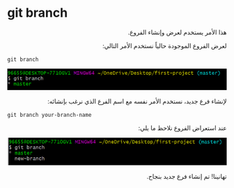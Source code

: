 # git branch

<div dir="rtl">
هذا الأمر يستخدم لعرض وإنشاء الفروع. 

لعرض الفروع الموجودة حالياً نستخدم الأمر التالي:

<div dir="ltr">

```
git branch
```
</div>

![capture command prompt 2](Screenshots/Capture2.PNG)

لإنشاء فرع جديد، نستخدم الأمر نفسه مع اسم الفرع الذي نرغب بإنشائه: 

<div dir="ltr">

```
git branch your-branch-name
```
</div>
عند استعراض الفروع نلاحظ ما يلي: 

![capture command prompt 2](Screenshots/Capture3.PNG)

تهانينا! تم إنشاء فرع جديد بنجاح. 

